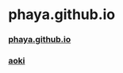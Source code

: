 # phaya.github.io


### [phaya.github.io](http://htmlpreview.github.io/?https://github.com/Phaya-nmt/phaya.github.io/)
### [aoki](http://htmlpreview.github.io/?https://github.com/Phaya-nmt/phaya.github.io/kadai/)

